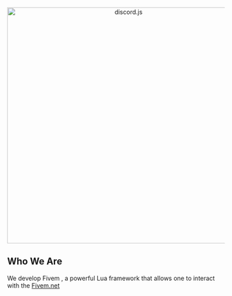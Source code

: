 <div align="center">
	<br />
	<p>
		<a href="https://discord.js.org/"><img src="https://cdn.discordapp.com/attachments/1084512992600784906/1177288792235851807/image_1.png" width="546" alt="discord.js" /></a>
	</p>
</div>

## Who We Are

We develop Fivem , a powerful Lua framework that allows one to interact with the [Fivem.net](https://docs.fivem.net/natives/)
